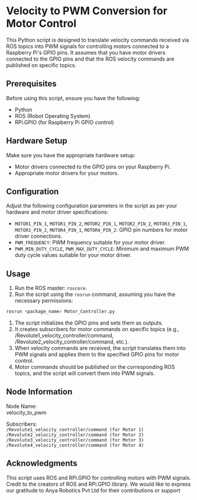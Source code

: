 # Velocity to PWM Conversion for Motor Control

This Python script is designed to translate velocity commands received via ROS topics into PWM signals for controlling motors connected to a Raspberry Pi's GPIO pins. It assumes that you have motor drivers connected to the GPIO pins and that the ROS velocity commands are published on specific topics.

## Prerequisites

Before using this script, ensure you have the following:

- Python
- ROS (Robot Operating System)
- RPi.GPIO (for Raspberry Pi GPIO control)

## Hardware Setup

Make sure you have the appropriate hardware setup:

- Motor drivers connected to the GPIO pins on your Raspberry Pi.
- Appropriate motor drivers for your motors.

## Configuration

Adjust the following configuration parameters in the script as per your hardware and motor driver specifications:

- `MOTOR1_PIN_1`, `MOTOR1_PIN_2`, `MOTOR2_PIN_1`, `MOTOR2_PIN_2`, `MOTOR3_PIN_1`, `MOTOR3_PIN_2`, `MOTOR4_PIN_1`, `MOTOR4_PIN_2`: GPIO pin numbers for motor driver connections.
- `PWM_FREQUENCY`: PWM frequency suitable for your motor driver.
- `PWM_MIN_DUTY_CYCLE`, `PWM_MAX_DUTY_CYCLE`: Minimum and maximum PWM duty cycle values suitable for your motor driver.

## Usage

1. Run the ROS master: `roscore`.
2. Run the script using the `rosrun` command, assuming you have the necessary permissions:

```bash
rosrun <package_name> Motor_Controller.py
```

1. The script initializes the GPIO pins and sets them as outputs.
2. It creates subscribers for motor commands on specific topics (e.g., /Revolute1_velocity_controller/command, /Revolute2_velocity_controller/command, etc.).
3. When velocity commands are received, the script translates them into PWM signals and applies them to the specified GPIO pins for motor control.
4. Motor commands should be published on the corresponding ROS topics, and the script will convert them into PWM signals.

## Node Information
Node Name:  
velocity_to_pwm  

Subscribers:  
`/Revolute1_velocity_controller/command (for Motor 1)`  
`/Revolute2_velocity_controller/command (for Motor 2)`  
`/Revolute3_velocity_controller/command (for Motor 3)`  
`/Revolute4_velocity_controller/command (for Motor 4)`

## Acknowledgments
This script uses ROS and RPi.GPIO for controlling motors with PWM signals. Credit to the creators of ROS and RPi.GPIO library. We would like to express our gratitude to Anya Robotics Pvt Ltd for their contributions or support
